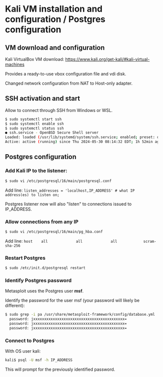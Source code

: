 # Kali VM installation and configuration / Postgres configuration

## VM download and configuration
Kali VirtualBox VM download: https://www.kali.org/get-kali/#kali-virtual-machines

Provides a ready-to-use vbox configuration file and vdi disk.

Changed network configuration from NAT to Host-only adapter.

## SSH activation and start
Allow to connect through SSH from Windows or WSL.

```bash
$ sudo systemctl start ssh
$ sudo systemctl enable ssh
$ sudo systemctl status ssh
● ssh.service - OpenBSD Secure Shell server
Loaded: loaded (/usr/lib/systemd/system/ssh.service; enabled; preset: disabled)
Active: active (running) since Thu 2024-05-30 08:14:32 EDT; 1h 52min ago
```

## Postgres configuration

### Add Kali IP to the listener:

```bash
$ sudo vi /etc/postgresql/16/main/postgresql.conf
```

Add line: `listen_addresses = 'localhost,IP_ADDRESS' # what IP address(es) to listen on;`

Postgres listener now will also "listen" to connections issued to IP_ADDRESS.

### Allow connections from any IP

```bash
$ sudo vi /etc/postgresql/16/main/pg_hba.conf
```
Add line: `host    all             all             all            scram-sha-256`

### Restart Postgres

```bash
$ sudo /etc/init.d/postgresql restart
```

### Identify Postgres password

Metasploit uses the Postgres user **msf**.

Identify the password for the user msf (your password will likely be different):
```bash
$ sudo grep -i pa /usr/share/metasploit-framework/config/database.yml
  password: jxxxxxxxxxxxxxxxxxxxxxxxxxxxxxxxxxxxxxxxxxx=
  password: jxxxxxxxxxxxxxxxxxxxxxxxxxxxxxxxxxxxxxxxxxx=
  password: jxxxxxxxxxxxxxxxxxxxxxxxxxxxxxxxxxxxxxxxxxx=
```

### Connect to Postgres
With OS user kali:
```bash
kali$ psql -U msf -h IP_ADDRESS
```
This will prompt for the previously identified password.
